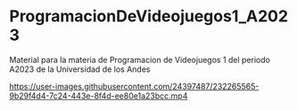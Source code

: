 # ProgramacionDeVideojuegos1_A2023
Material para la materia de Programacion de Videojuegos 1 del periodo A2023 de la Universidad de los Andes


https://user-images.githubusercontent.com/24397487/232265565-9b29f4d4-7c24-443e-8f4d-ee80e1a23bcc.mp4

